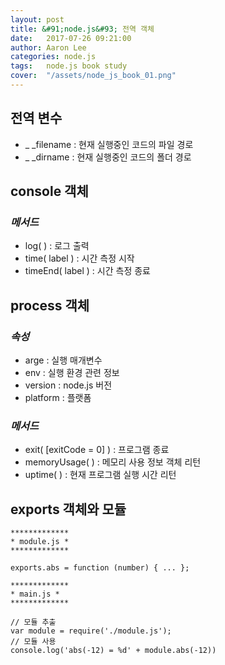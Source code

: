 ```yaml
---
layout: post
title: &#91;node.js&#93; 전역 객체
date:   2017-07-26 09:21:00
author: Aaron Lee
categories: node.js
tags:	node.js book study
cover:  "/assets/node_js_book_01.png"
---
```


## 전역 변수
- _ _filename : 현재 실행중인 코드의 파일 경로
- _ _dirname : 현재 실행중인 코드의 폴더 경로

## console 객체
### *메서드*
- log( ) : 로그 출력
- time( label ) : 시간 측정 시작
- timeEnd( label ) : 시간 측정 종료

## process 객체
### *속성*
- arge : 실행 매개변수
- env : 실행 환경 관련 정보
- version : node.js 버전
- platform : 플랫폼

### *메서드*
- exit( [exitCode = 0] ) : 프로그램 종료
- memoryUsage( ) : 메모리 사용 정보 객체 리턴
- uptime( ) : 현재 프로그램 실행 시간 리턴

## exports 객체와 모듈 
``` 
*************
* module.js *
*************

exports.abs = function (number) { ... };
``` 
```
*************
* main.js *
*************

// 모듈 추출
var module = require('./module.js');
// 모듈 사용
console.log('abs(-12) = %d' + module.abs(-12))
```